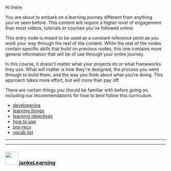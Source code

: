 Hi there

You are about to embark on a learning journey different from anything you've seen before.  This content will require a higher level of engagement than most videos, tutorials or courses you've followed online. 

This entry node is meant to be used as a constant reference point as you work your way through the rest of the content. While the rest of the nodes contain specific skills that build on previous nodes, this one contains more general information that will be of use through your entire journey.

In this course, it doesn't matter what your projects do or what frameworks they use.  What will matter is how they're designed, the process you went through to build them, and the way you think about what you're doing.  This approach takes more effort, but will more than pay off.

There are certain things you should be familiar with before going on, including our recommendations for how to best follow this curriculum.

* [developering](./developering.md)
* [learning things](./learning-things)
* [learning objectives](./learning-objectives)
* [how to use](./how-to.md)
* [pre-recs](./pre-recs.md)
* [vocab list](vocab-list.md)


---
---
### [<img src="https://github.com/jankeLearning/diagrams/blob/master/JL_clean.png" width="40" height="40" target="_blank" />  jankeLearning](https://jankelearning.github.io)
